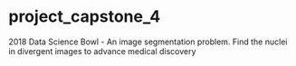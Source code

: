 # project_capstone_4
 2018 Data Science Bowl - An image segmentation problem. Find the nuclei in divergent images to advance medical discovery
